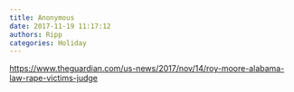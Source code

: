 ```yaml
---
title: Anonymous
date: 2017-11-19 11:17:12
authors: Ripp
categories: Holiday
---
```


 https://www.theguardian.com/us-news/2017/nov/14/roy-moore-alabama-law-rape-victims-judge